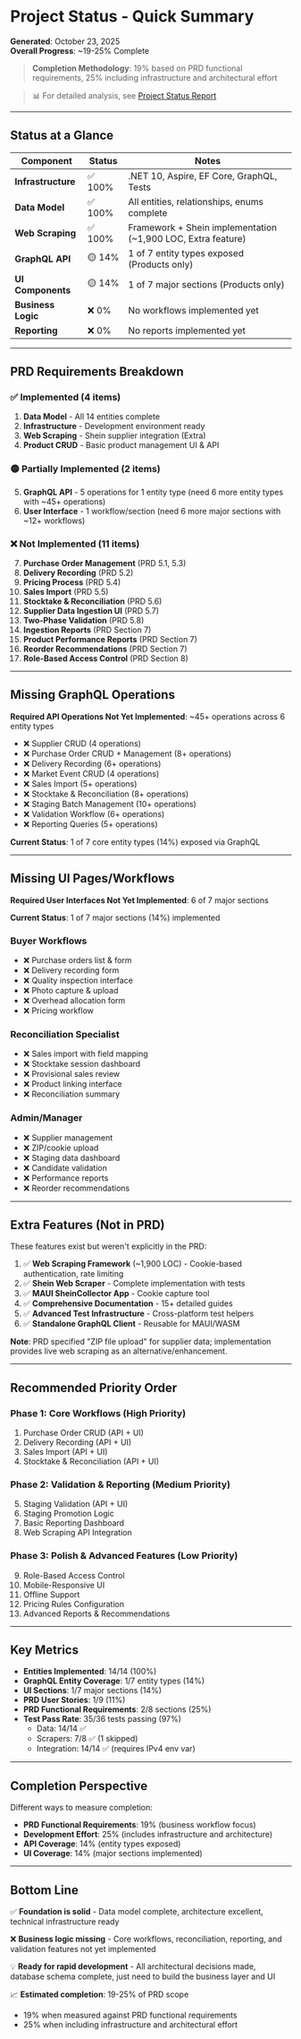 # Project Status - Quick Summary

**Generated**: October 23, 2025  
**Overall Progress**: ~19-25% Complete

> **Completion Methodology**: 19% based on PRD functional requirements, 25% including infrastructure and architectural effort

> 📊 For detailed analysis, see [Project Status Report](project-status.md)

---

## Status at a Glance

| Component | Status | Notes |
|-----------|--------|-------|
| **Infrastructure** | ✅ 100% | .NET 10, Aspire, EF Core, GraphQL, Tests |
| **Data Model** | ✅ 100% | All entities, relationships, enums complete |
| **Web Scraping** | ✅ 100% | Framework + Shein implementation (~1,900 LOC, Extra feature) |
| **GraphQL API** | 🟡 14% | 1 of 7 entity types exposed (Products only) |
| **UI Components** | 🟡 14% | 1 of 7 major sections (Products only) |
| **Business Logic** | ❌ 0% | No workflows implemented yet |
| **Reporting** | ❌ 0% | No reports implemented yet |

---

## PRD Requirements Breakdown

### ✅ Implemented (4 items)

1. **Data Model** - All 14 entities complete
2. **Infrastructure** - Development environment ready
3. **Web Scraping** - Shein supplier integration (Extra)
4. **Product CRUD** - Basic product management UI & API

### 🟡 Partially Implemented (2 items)

5. **GraphQL API** - 5 operations for 1 entity type (need 6 more entity types with ~45+ operations)
6. **User Interface** - 1 workflow/section (need 6 more major sections with ~12+ workflows)

### ❌ Not Implemented (11 items)

7. **Purchase Order Management** (PRD 5.1, 5.3)
8. **Delivery Recording** (PRD 5.2)
9. **Pricing Process** (PRD 5.4)
10. **Sales Import** (PRD 5.5)
11. **Stocktake & Reconciliation** (PRD 5.6)
12. **Supplier Data Ingestion UI** (PRD 5.7)
13. **Two-Phase Validation** (PRD 5.8)
14. **Ingestion Reports** (PRD Section 7)
15. **Product Performance Reports** (PRD Section 7)
16. **Reorder Recommendations** (PRD Section 7)
17. **Role-Based Access Control** (PRD Section 8)

---

## Missing GraphQL Operations

**Required API Operations Not Yet Implemented**: ~45+ operations across 6 entity types

- ❌ Supplier CRUD (4 operations)
- ❌ Purchase Order CRUD + Management (8+ operations)
- ❌ Delivery Recording (6+ operations)
- ❌ Market Event CRUD (4 operations)
- ❌ Sales Import (5+ operations)
- ❌ Stocktake & Reconciliation (8+ operations)
- ❌ Staging Batch Management (10+ operations)
- ❌ Validation Workflow (6+ operations)
- ❌ Reporting Queries (5+ operations)

**Current Status**: 1 of 7 core entity types (14%) exposed via GraphQL

---

## Missing UI Pages/Workflows

**Required User Interfaces Not Yet Implemented**: 6 of 7 major sections

**Current Status**: 1 of 7 major sections (14%) implemented

### Buyer Workflows
- ❌ Purchase orders list & form
- ❌ Delivery recording form
- ❌ Quality inspection interface
- ❌ Photo capture & upload
- ❌ Overhead allocation form
- ❌ Pricing workflow

### Reconciliation Specialist
- ❌ Sales import with field mapping
- ❌ Stocktake session dashboard
- ❌ Provisional sales review
- ❌ Product linking interface
- ❌ Reconciliation summary

### Admin/Manager
- ❌ Supplier management
- ❌ ZIP/cookie upload
- ❌ Staging data dashboard
- ❌ Candidate validation
- ❌ Performance reports
- ❌ Reorder recommendations

---

## Extra Features (Not in PRD)

These features exist but weren't explicitly in the PRD:

1. ✅ **Web Scraping Framework** (~1,900 LOC) - Cookie-based authentication, rate limiting
2. ✅ **Shein Web Scraper** - Complete implementation with tests
3. ✅ **MAUI SheinCollector App** - Cookie capture tool
4. ✅ **Comprehensive Documentation** - 15+ detailed guides
5. ✅ **Advanced Test Infrastructure** - Cross-platform test helpers
6. ✅ **Standalone GraphQL Client** - Reusable for MAUI/WASM

**Note**: PRD specified "ZIP file upload" for supplier data; implementation provides live web scraping as an alternative/enhancement.

---

## Recommended Priority Order

### Phase 1: Core Workflows (High Priority)
1. Purchase Order CRUD (API + UI)
2. Delivery Recording (API + UI)
3. Sales Import (API + UI)
4. Stocktake & Reconciliation (API + UI)

### Phase 2: Validation & Reporting (Medium Priority)
5. Staging Validation (API + UI)
6. Staging Promotion Logic
7. Basic Reporting Dashboard
8. Web Scraping API Integration

### Phase 3: Polish & Advanced Features (Low Priority)
9. Role-Based Access Control
10. Mobile-Responsive UI
11. Offline Support
12. Pricing Rules Configuration
13. Advanced Reports & Recommendations

---

## Key Metrics

- **Entities Implemented**: 14/14 (100%)
- **GraphQL Entity Coverage**: 1/7 entity types (14%)
- **UI Sections**: 1/7 major sections (14%)
- **PRD User Stories**: 1/9 (11%)
- **PRD Functional Requirements**: 2/8 sections (25%)
- **Test Pass Rate**: 35/36 tests passing (97%)
  - Data: 14/14 ✅
  - Scrapers: 7/8 ✅ (1 skipped)
  - Integration: 14/14 ✅ (requires IPv4 env var)

---

## Completion Perspective

Different ways to measure completion:

- **PRD Functional Requirements**: 19% (business workflow focus)
- **Development Effort**: 25% (includes infrastructure and architecture)
- **API Coverage**: 14% (entity types exposed)
- **UI Coverage**: 14% (major sections implemented)

---

## Bottom Line

✅ **Foundation is solid** - Data model complete, architecture excellent, technical infrastructure ready

❌ **Business logic missing** - Core workflows, reconciliation, reporting, and validation features not yet implemented

💡 **Ready for rapid development** - All architectural decisions made, database schema complete, just need to build the business layer and UI

📈 **Estimated completion**: 19-25% of PRD scope
- 19% when measured against PRD functional requirements
- 25% when including infrastructure and architectural effort
